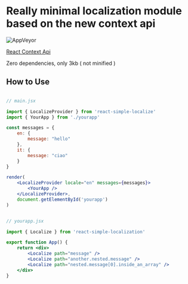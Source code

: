 # Really minimal localization module based on the new context api

![AppVeyor](https://img.shields.io/appveyor/ci/giuseppesalvo/react-simple-localize.svg)

[React Context Api](https://reactjs.org/docs/context.html)

Zero dependencies, only 3kb ( not minified )

## How to Use

```jsx

// main.jsx

import { LocalizeProvider } from 'react-simple-localize'
import { YourApp } from './yourapp'

const messages = {
    en: {
        message: "hello"
    },
    it: {
        message: "ciao"
    }
}

render(
    <LocalizeProvider locale="en" messages={messages}>
        <YourApp />
    </LocalizeProvider>,
    document.getElementById('yourapp')
)
```

```jsx

// yourapp.jsx

import { Localize } from 'react-simple-localization'

export function App() {
    return <div>
        <Localize path="message" />
        <Localize path="another.nested.message" />
        <Localize path="nested.message[0].inside_an_array" />
    </div>
}

```
